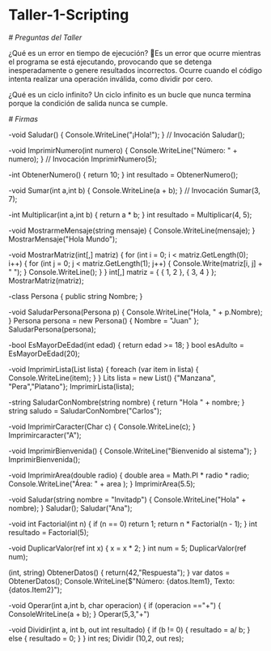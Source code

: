 # Taller-1-Scripting

<em> # Preguntas del Taller</em>



¿Qué es un error en tiempo de ejecución?
Es un error que ocurre mientras el programa se está ejecutando, provocando que se detenga inesperadamente o genere resultados incorrectos. Ocurre cuando el código intenta realizar una operación inválida, como dividir por cero.



¿Qué es un ciclo infinito? 
Un ciclo infinito es un bucle que nunca termina porque la condición de salida nunca se cumple.




<em> # Firmas </em>




 -void Saludar()
 {
       Console.WriteLine("¡Hola!");
 }
 // Invocación
 Saludar();

-void ImprimirNumero(int numero)
 {
       Console.WriteLine("Número: " + numero);
 }
  // Invocación
 ImprimirNumero(5);


 -int ObtenerNumero()
 {
       return 10; 
 }
 int resultado = ObtenerNumero();

 -void Sumar(int a,int b)
 {
       Console.WriteLine(a + b);
 }
 // Invocación
 Sumar(3, 7);

 -int Multiplicar(int a,int b)
 {
       return a * b;
 }
 int resultado = Multiplicar(4, 5);


-void MostrarmeMensaje(string mensaje)
{
       Console.WriteLine(mensaje);
}
MostrarMensaje("Hola Mundo");

-void MostrarMatriz(int[,] matriz)
{
    for (int i = 0; i < matriz.GetLength(0); i++)
    {
        for (int j = 0; j < matriz.GetLength(1); j++)
        {
            Console.Write(matriz[i, j] + " ");
        }
        Console.WriteLine();
    }
}
int[,] matriz = { { 1, 2 }, { 3, 4 } };
MostrarMatriz(matriz);

-class Persona
{
    public string Nombre;
}

-void SaludarPersona(Persona p)
{
    Console.WriteLine("Hola, " + p.Nombre);
}
Persona persona = new Persona() { Nombre = "Juan" };
SaludarPersona(persona);


-bool EsMayorDeEdad(int edad)
{
    return edad >= 18;
}
bool esAdulto = EsMayorDeEdad(20);


-void ImprimirLista(List<String> lista)
{
      foreach (var item in lista)
      {
           Console.WriteLine(item);
      }
}
Lits<string> lista = new List<string>() {"Manzana", "Pera","Platano"};
ImprimirLista(lista);


-string SaludarConNombre(string nombre)
{
      return "Hola   " + nombre;
}
string saludo = SaludarConNombre("Carlos");

-void ImprimirCaracter(Char c)
{
    Console.WriteLine(c);
}
Imprimircaracter("A");

-void ImprimirBienvenida()
{
   Console.WriteLine("Bienvenido al sistema");
}
ImprimirBienvenida();


-void ImprimirArea(double radio)
{
   double area = Math.PI * radio * radio;
   Console.WriteLine("Área:  " + area );
}
ImprimirArea(5.5);


-void Saludar(string nombre = "Invitadp")
{
   Console.WriteLine("Hola" + nombre);
}
Saludar();
Saludar("Ana");

-void int Factorial(int n)
 {
        if (n == 0) return 1;
        return n * Factorial(n - 1);
 } 
 int resultado = Factorial(5);

 -void DuplicarValor(ref int x)
 {
       x = x * 2;
 }
 int num = 5;
 DuplicarValor(ref num);

 (int, string) ObtenerDatos()
 {
      return(42,"Respuesta");
 }
 var datos = ObtenerDatos();
 Console.WriteLine($"Número: {datos.Item1}, Texto:{datos.Item2}");

 -void Operar(int a,int b, char operacion)
 {
          if (operacion =="+")
          {
          ConsoleWriteLine(a + b);
 }
 Operar(5,3,"+")

 -void Dividir(int a, int b, out int resultado)
 {
         if (b != 0)
         {
            resultado = a/ b; 
         }
         else 
         {
              resultado = 0; 
         }
}
int res; 
Dividir (10,2, out res);

